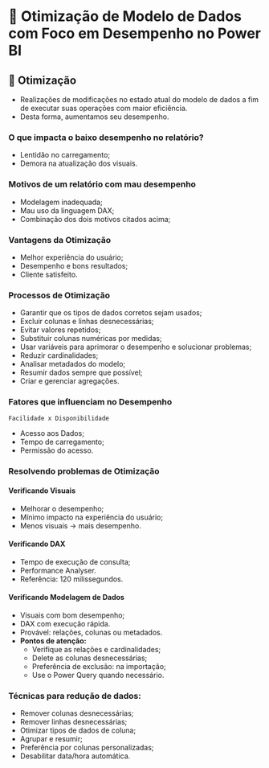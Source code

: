# 📖 Otimização de Modelo de Dados com Foco em Desempenho no Power BI

## 📝 Otimização

- Realizações de modificações no estado atual do modelo de dados a fim de executar suas operações com maior eficiência.
- Desta forma, aumentamos seu desempenho.


### O que impacta o baixo desempenho no relatório?

- Lentidão no carregamento;
- Demora na atualização dos visuais.


### Motivos de um relatório com mau desempenho

- Modelagem inadequada;
- Mau uso da linguagem DAX;
- Combinação dos dois motivos citados acima;


### Vantagens da  Otimização

- Melhor experiência do usuário;
- Desempenho e bons resultados;
- Cliente satisfeito.


### Processos de Otimização

- Garantir que os tipos de dados corretos sejam usados;
- Excluir colunas e linhas desnecessárias;
- Evitar valores repetidos;
- Substituir colunas numéricas por medidas;
- Usar variáveis para aprimorar o desempenho e solucionar problemas;
- Reduzir cardinalidades;
- Analisar metadados do modelo;
- Resumir dados sempre que possível;
- Criar e gerenciar agregações.


### Fatores que influenciam no Desempenho

``Facilidade x Disponibilidade``

- Acesso aos Dados;
- Tempo de carregamento;
- Permissão do acesso.


### Resolvendo problemas de Otimização

#### Verificando Visuais

- Melhorar o desempenho;
- Mínimo impacto na experiência do usuário;
- Menos visuais -> mais desempenho.


#### Verificando DAX

- Tempo de execução de consulta;
- Performance Analyser.
- Referência: 120 milissegundos.

#### Verificando Modelagem de Dados

- Visuais com bom desempenho;
- DAX com execução rápida.
- Provável: relações, colunas ou metadados.
- **Pontos de atenção:**
	- Verifique as relações e cardinalidades;
	- Delete as colunas desnecessárias;
	- Preferência de exclusão: na importação;
	- Use o Power Query quando necessário.


### Técnicas para redução de dados:

- Remover colunas desnecessárias;
- Remover linhas desnecessárias;
- Otimizar tipos de dados de coluna;
- Agrupar e resumir;
- Preferência por colunas personalizadas;
- Desabilitar data/hora automática.